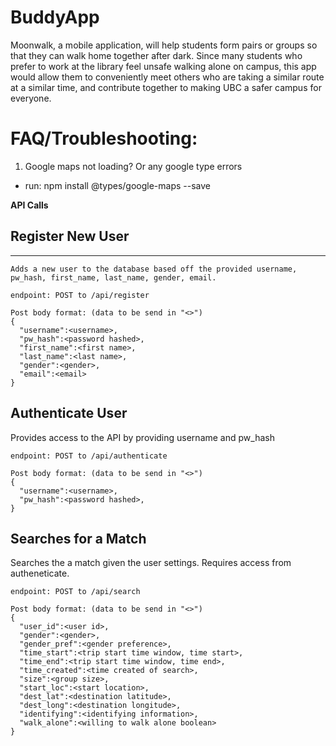 # BuddyApp

Moonwalk, a mobile application, will help students form pairs or groups so that they can walk home together after dark. Since many 
students who prefer to work at the library feel unsafe walking alone on campus, this app would allow them to conveniently meet others 
who are taking a similar route at a similar time, and contribute together to making UBC a safer campus for everyone.

# FAQ/Troubleshooting:
1) Google maps not loading? Or any google type errors
- run: npm install @types/google-maps --save

**API Calls**

## Register New User
---
    Adds a new user to the database based off the provided username, pw_hash, first_name, last_name, gender, email.

```no-highlight
endpoint: POST to /api/register

Post body format: (data to be send in "<>")
{
  "username":<username>,
  "pw_hash":<password hashed>,
  "first_name":<first name>,
  "last_name":<last name>,
  "gender":<gender>,
  "email":<email>
}
```

## Authenticate User
Provides access to the API by providing username and pw_hash

```no-highlight
endpoint: POST to /api/authenticate

Post body format: (data to be send in "<>")
{
  "username":<username>,
  "pw_hash":<password hashed>,
}
```

## Searches for a Match
Searches the a match given the user settings. Requires access from autheneticate.

```no-highlight
endpoint: POST to /api/search

Post body format: (data to be send in "<>")
{
  "user_id":<user id>,
  "gender":<gender>,
  "gender_pref":<gender preference>,
  "time_start":<trip start time window, time start>,
  "time_end":<trip start time window, time end>,
  "time_created":<time created of search>,
  "size":<group size>,
  "start_loc":<start location>,
  "dest_lat":<destination latitude>,
  "dest_long":<destination longitude>,
  "identifying":<identifying information>,
  "walk_alone":<willing to walk alone boolean>
}
```
